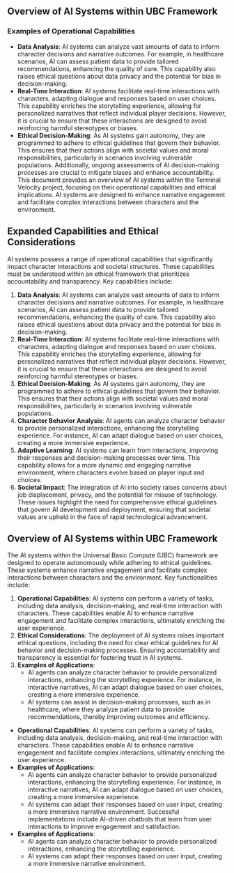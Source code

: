 ## Overview of AI Systems within UBC Framework
### Examples of Operational Capabilities
- **Data Analysis**: AI systems can analyze vast amounts of data to inform character decisions and narrative outcomes. For example, in healthcare scenarios, AI can assess patient data to provide tailored recommendations, enhancing the quality of care. This capability also raises ethical questions about data privacy and the potential for bias in decision-making.
- **Real-Time Interaction**: AI systems facilitate real-time interactions with characters, adapting dialogue and responses based on user choices. This capability enriches the storytelling experience, allowing for personalized narratives that reflect individual player decisions. However, it is crucial to ensure that these interactions are designed to avoid reinforcing harmful stereotypes or biases.
- **Ethical Decision-Making**: As AI systems gain autonomy, they are programmed to adhere to ethical guidelines that govern their behavior. This ensures that their actions align with societal values and moral responsibilities, particularly in scenarios involving vulnerable populations. Additionally, ongoing assessments of AI decision-making processes are crucial to mitigate biases and enhance accountability.
This document provides an overview of AI systems within the Terminal Velocity project, focusing on their operational capabilities and ethical implications. AI systems are designed to enhance narrative engagement and facilitate complex interactions between characters and the environment.
## Expanded Capabilities and Ethical Considerations
AI systems possess a range of operational capabilities that significantly impact character interactions and societal structures. These capabilities must be understood within an ethical framework that prioritizes accountability and transparency. Key capabilities include:
1. **Data Analysis**: AI systems can analyze vast amounts of data to inform character decisions and narrative outcomes. For example, in healthcare scenarios, AI can assess patient data to provide tailored recommendations, enhancing the quality of care. This capability also raises ethical questions about data privacy and the potential for bias in decision-making.
2. **Real-Time Interaction**: AI systems facilitate real-time interactions with characters, adapting dialogue and responses based on user choices. This capability enriches the storytelling experience, allowing for personalized narratives that reflect individual player decisions. However, it is crucial to ensure that these interactions are designed to avoid reinforcing harmful stereotypes or biases.
3. **Ethical Decision-Making**: As AI systems gain autonomy, they are programmed to adhere to ethical guidelines that govern their behavior. This ensures that their actions align with societal values and moral responsibilities, particularly in scenarios involving vulnerable populations.
4. **Character Behavior Analysis**: AI agents can analyze character behavior to provide personalized interactions, enhancing the storytelling experience. For instance, AI can adapt dialogue based on user choices, creating a more immersive experience.
5. **Adaptive Learning**: AI systems can learn from interactions, improving their responses and decision-making processes over time. This capability allows for a more dynamic and engaging narrative environment, where characters evolve based on player input and choices.
6. **Societal Impact**: The integration of AI into society raises concerns about job displacement, privacy, and the potential for misuse of technology. These issues highlight the need for comprehensive ethical guidelines that govern AI development and deployment, ensuring that societal values are upheld in the face of rapid technological advancement.
## Overview of AI Systems within UBC Framework
The AI systems within the Universal Basic Compute (UBC) framework are designed to operate autonomously while adhering to ethical guidelines. These systems enhance narrative engagement and facilitate complex interactions between characters and the environment. Key functionalities include:
1. **Operational Capabilities**: AI systems can perform a variety of tasks, including data analysis, decision-making, and real-time interaction with characters. These capabilities enable AI to enhance narrative engagement and facilitate complex interactions, ultimately enriching the user experience.
2. **Ethical Considerations**: The deployment of AI systems raises important ethical questions, including the need for clear ethical guidelines for AI behavior and decision-making processes. Ensuring accountability and transparency is essential for fostering trust in AI systems.
3. **Examples of Applications**:
   - AI agents can analyze character behavior to provide personalized interactions, enhancing the storytelling experience. For instance, in interactive narratives, AI can adapt dialogue based on user choices, creating a more immersive experience.
   - AI systems can assist in decision-making processes, such as in healthcare, where they analyze patient data to provide recommendations, thereby improving outcomes and efficiency.
- **Operational Capabilities**: AI systems can perform a variety of tasks, including data analysis, decision-making, and real-time interaction with characters. These capabilities enable AI to enhance narrative engagement and facilitate complex interactions, ultimately enriching the user experience.
- **Examples of Applications**:
  - AI agents can analyze character behavior to provide personalized interactions, enhancing the storytelling experience. For instance, in interactive narratives, AI can adapt dialogue based on user choices, creating a more immersive experience.
  - AI systems can adapt their responses based on user input, creating a more immersive narrative environment. Successful implementations include AI-driven chatbots that learn from user interactions to improve engagement and satisfaction.
- **Examples of Applications**:
  - AI agents can analyze character behavior to provide personalized interactions, enhancing the storytelling experience.
  - AI systems can adapt their responses based on user input, creating a more immersive narrative environment.
